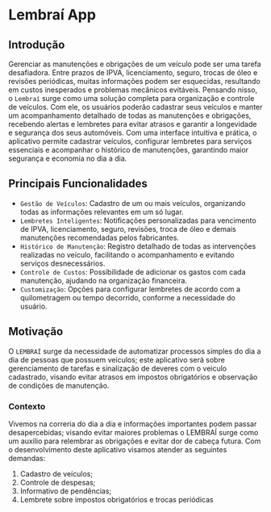 # Lembraí App

## Introdução
Gerenciar as manutenções e obrigações de um veículo pode ser uma tarefa desafiadora. Entre prazos de IPVA, licenciamento, seguro, 
trocas de óleo e revisões periódicas, muitas informações podem ser esquecidas, resultando em custos inesperados e problemas mecânicos evitáveis.
Pensando nisso, o `Lembraí` surge como uma solução completa para organização e controle de veículos. Com ele, os usuários poderão cadastrar seus
veículos e manter um acompanhamento detalhado de todas as manutenções e obrigações, recebendo alertas e lembretes para evitar atrasos e 
garantir a longevidade e segurança dos seus automóveis.
Com uma interface intuitiva e prática, o aplicativo permite cadastrar veículos, configurar lembretes para serviços essenciais e acompanhar o histórico de manutenções, garantindo maior segurança e economia no dia a dia. 

## Principais Funcionalidades
* `Gestão de Veículos`: Cadastro de um ou mais veículos, organizando todas as informações relevantes em um só lugar. 
* `Lembretes Inteligentes`: Notificações personalizadas para vencimento de IPVA, licenciamento, seguro, revisões, troca de óleo e demais
manutenções recomendadas pelos fabricantes.
* `Histórico de Manutenção`: Registro detalhado de todas as intervenções realizadas no veículo, facilitando o acompanhamento e evitando
serviços desnecessários. 
* `Controle de Custos`: Possibilidade de adicionar os gastos com cada manutenção, ajudando na organização financeira.
* `Customização`: Opções para configurar lembretes de acordo com a quilometragem ou tempo decorrido, conforme a necessidade 
do usuário. 


## Motivação
O `LEMBRAÍ` surge da necessidade de automatizar processos simples do dia a dia de pessoas que possuem veículos; este aplicativo será sobre gerenciamento de tarefas e sinalização de deveres com o veiculo cadastrado, visando evitar atrasos em impostos obrigatórios e observação de condições de manutenção.

### Contexto
Vivemos na correria do dia a dia e informações importantes podem passar desapercebidas; visando evitar maiores problemas o LEMBRAÍ surge como um auxilio para relembrar as obrigações e evitar dor de cabeça futura. Com o desenvolvimento deste aplicativo visamos atender as seguintes demandas:
1. Cadastro de veículos;
2. Controle de despesas;
3. Informativo de pendências;
4. Lembrete sobre impostos obrigatórios e trocas periódicas